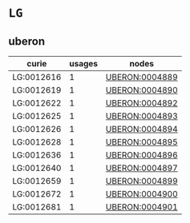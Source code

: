 # `LG`

## uberon

| curie      |   usages | nodes                                                   |
|------------|----------|---------------------------------------------------------|
| LG:0012616 |        1 | [UBERON:0004889](https://bioregistry.io/UBERON:0004889) |
| LG:0012619 |        1 | [UBERON:0004890](https://bioregistry.io/UBERON:0004890) |
| LG:0012622 |        1 | [UBERON:0004892](https://bioregistry.io/UBERON:0004892) |
| LG:0012625 |        1 | [UBERON:0004893](https://bioregistry.io/UBERON:0004893) |
| LG:0012626 |        1 | [UBERON:0004894](https://bioregistry.io/UBERON:0004894) |
| LG:0012628 |        1 | [UBERON:0004895](https://bioregistry.io/UBERON:0004895) |
| LG:0012636 |        1 | [UBERON:0004896](https://bioregistry.io/UBERON:0004896) |
| LG:0012640 |        1 | [UBERON:0004897](https://bioregistry.io/UBERON:0004897) |
| LG:0012659 |        1 | [UBERON:0004899](https://bioregistry.io/UBERON:0004899) |
| LG:0012672 |        1 | [UBERON:0004900](https://bioregistry.io/UBERON:0004900) |
| LG:0012681 |        1 | [UBERON:0004901](https://bioregistry.io/UBERON:0004901) |


